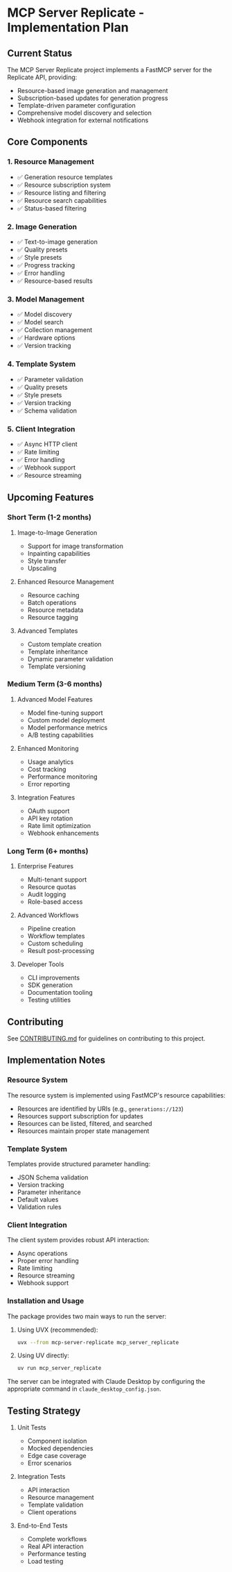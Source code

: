 # MCP Server Replicate - Implementation Plan

## Current Status

The MCP Server Replicate project implements a FastMCP server for the Replicate API, providing:

- Resource-based image generation and management
- Subscription-based updates for generation progress
- Template-driven parameter configuration
- Comprehensive model discovery and selection
- Webhook integration for external notifications

## Core Components

### 1. Resource Management

- ✅ Generation resource templates
- ✅ Resource subscription system
- ✅ Resource listing and filtering
- ✅ Resource search capabilities
- ✅ Status-based filtering

### 2. Image Generation

- ✅ Text-to-image generation
- ✅ Quality presets
- ✅ Style presets
- ✅ Progress tracking
- ✅ Error handling
- ✅ Resource-based results

### 3. Model Management

- ✅ Model discovery
- ✅ Model search
- ✅ Collection management
- ✅ Hardware options
- ✅ Version tracking

### 4. Template System

- ✅ Parameter validation
- ✅ Quality presets
- ✅ Style presets
- ✅ Version tracking
- ✅ Schema validation

### 5. Client Integration

- ✅ Async HTTP client
- ✅ Rate limiting
- ✅ Error handling
- ✅ Webhook support
- ✅ Resource streaming

## Upcoming Features

### Short Term (1-2 months)

1. Image-to-Image Generation

   - Support for image transformation
   - Inpainting capabilities
   - Style transfer
   - Upscaling

2. Enhanced Resource Management

   - Resource caching
   - Batch operations
   - Resource metadata
   - Resource tagging

3. Advanced Templates
   - Custom template creation
   - Template inheritance
   - Dynamic parameter validation
   - Template versioning

### Medium Term (3-6 months)

1. Advanced Model Features

   - Model fine-tuning support
   - Custom model deployment
   - Model performance metrics
   - A/B testing capabilities

2. Enhanced Monitoring

   - Usage analytics
   - Cost tracking
   - Performance monitoring
   - Error reporting

3. Integration Features
   - OAuth support
   - API key rotation
   - Rate limit optimization
   - Webhook enhancements

### Long Term (6+ months)

1. Enterprise Features

   - Multi-tenant support
   - Resource quotas
   - Audit logging
   - Role-based access

2. Advanced Workflows

   - Pipeline creation
   - Workflow templates
   - Custom scheduling
   - Result post-processing

3. Developer Tools
   - CLI improvements
   - SDK generation
   - Documentation tooling
   - Testing utilities

## Contributing

See [CONTRIBUTING.md](CONTRIBUTING.md) for guidelines on contributing to this project.

## Implementation Notes

### Resource System

The resource system is implemented using FastMCP's resource capabilities:

- Resources are identified by URIs (e.g., `generations://123`)
- Resources support subscription for updates
- Resources can be listed, filtered, and searched
- Resources maintain proper state management

### Template System

Templates provide structured parameter handling:

- JSON Schema validation
- Version tracking
- Parameter inheritance
- Default values
- Validation rules

### Client Integration

The client system provides robust API interaction:

- Async operations
- Proper error handling
- Rate limiting
- Resource streaming
- Webhook support

### Installation and Usage

The package provides two main ways to run the server:

1. Using UVX (recommended):
   ```bash
   uvx --from mcp-server-replicate mcp_server_replicate
   ```

2. Using UV directly:
   ```bash
   uv run mcp_server_replicate
   ```

The server can be integrated with Claude Desktop by configuring the appropriate command in `claude_desktop_config.json`.

## Testing Strategy

1. Unit Tests

   - Component isolation
   - Mocked dependencies
   - Edge case coverage
   - Error scenarios

2. Integration Tests

   - API interaction
   - Resource management
   - Template validation
   - Client operations

3. End-to-End Tests
   - Complete workflows
   - Real API interaction
   - Performance testing
   - Load testing

